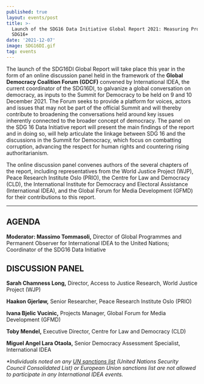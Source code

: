 ```yaml
---
published: true
layout: events/post
title: >-
  Launch of the SDG16 Data Initiative Global Report 2021: Measuring Progress on
  SDG16+
date: '2021-12-07'
image: SDG16DI.gif
tag: events
---
```

The launch of the SDG16DI Global Report will take place this year in the form of an online discussion panel held in the framework of the **Global Democracy Coalition Forum (GDCF)** convened by International IDEA, the current coordinator of the SDG16DI, to galvanize a global conversation on democracy, as inputs to the Summit for Democracy to be held on 9 and 10 December 2021. The Forum seeks to provide a platform for voices, actors and issues that may not be part of the official Summit and will thereby contribute to broadening the conversations held around key issues inherently connected to the broader concept of democracy. The panel on the SDG 16 Data Initiative report will present the main findings of the report and in doing so, will help articulate the linkage between SDG 16 and the discussions in the Summit for Democracy, which focus on combatting corruption, advancing the respect for human rights and countering rising authoritarianism. 

The online discussion panel convenes authors of the several chapters of the report, including representatives from the World Justice Project (WJP), Peace Research Institute Oslo (PRIO), the Centre for Law and Democracy (CLD), the International Institute for Democracy and Electoral Assistance (International IDEA), and the Global Forum for Media Development (GFMD) for their contributions to this report.

---

## AGENDA

**Moderator: Massimo Tommasoli,** Director of Global Programmes and Permanent Observer for International IDEA to the United Nations; Coordinator of the SDG16 Data Initiative 

## DISCUSSION PANEL

**Sarah Chamness Long,** Director, Access to Justice Research, World Justice Project (WJP)

**Haakon Gjerløw,** Senior Researcher, Peace Research Institute Oslo (PRIO)

**Ivana Bjelic Vucinic,** Projects Manager, ‎Global Forum for Media Development (GFMD)

**Toby Mendel,** Executive Director, Centre for Law and Democracy (CLD)

**Miguel Angel Lara Otaola,** Senior Democracy Assessment Specialist, International IDEA

_*Individuals noted on any [UN sanctions list](https://www.un.org/securitycouncil/content/un-sc-consolidated-list) (United Nations Security Council Consolidated List) or European Union sanctions list are not allowed to participate in any International IDEA events._
